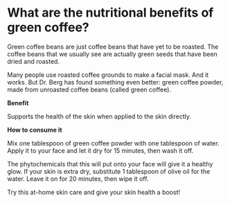 # What are the nutritional benefits of green coffee?

Green coffee beans are just coffee beans that have yet to be roasted. The coffee beans that we usually see are actually green seeds that have been dried and roasted.

Many people use roasted coffee grounds to make a facial mask. And it works. But Dr. Berg has found something even better: green coffee powder, made from unroasted coffee beans (called green coffee).

**Benefit**

Supports the health of the skin when applied to the skin directly.

**How to consume it**

Mix one tablespoon of green coffee powder with one tablespoon of water. Apply it to your face and let it dry for 15 minutes, then wash it off.

The phytochemicals that this will put onto your face will give it a healthy glow. If your skin is extra dry, substitute 1 tablespoon of olive oil for the water. Leave it on for 20 minutes, then wipe it off.

Try this at-home skin care and give your skin health a boost!